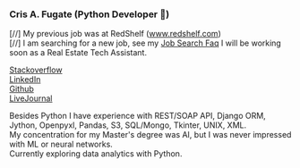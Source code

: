 ### Cris A. Fugate (Python Developer 🐍)

[//] My previous job was at RedShelf (www.redshelf.com)<br>
[//] I am searching for a new job, see my [Job Search Faq](https://gist.github.com/crisafugate/e7e1c6e54396c01b6d2d13206ca18dd5)
I will be working soon as a Real Estate Tech Assistant. 

[Stackoverflow](https://stackoverflow.com/users/6496590/cris-fugate)  
[LinkedIn](https://www.linkedin.com/in/crisafugate)  
[Github](https://github.com/crisafugate)  
[LiveJournal](https://cafugate.livejournal.com)


Besides Python I have experience with REST/SOAP API, Django ORM, Jython, Openpyxl, Pandas, S3, SQL/Mongo, Tkinter, UNIX, XML.  
My concentration for my Master's degree was AI, but I was never impressed with ML or neural networks.
<br>Currently exploring data analytics with Python.
<!--
**crisafugate/crisafugate** is a ✨ _special_ ✨ repository because its `README.md` (this file) appears on your GitHub profile.

Here are some ideas to get you started:

- 🔭 I’m currently working on ...
- 🌱 I’m currently learning ...
- 👯 I’m looking to collaborate on ...
- 🤔 I’m looking for help with ...
- 💬 Ask me about ...
- 📫 How to reach me: ...
- 😄 Pronouns: ...
- ⚡ Fun fact: ...
-->

